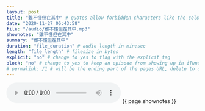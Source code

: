 ```yaml
---
layout: post
title: "雖不懂但在其中" # quotes allow forbidden characters like the colon
date: "2020-11-27 06:43:58"
file: "/audio/雖不懂但在其中.mp3"
shownotes: "雖不懂但在其中"
summary: "雖不懂但在其中"
duration: "file_duration" # audio length in min:sec
length: "file_length" # filesize in bytes
explicit: "no" # change to yes to flag with the explicit tag
block: "no" # change to yes to keep an episode from showing up in iTunes
# permalink: /1 # will be the ending part of the pages URL, delete to default to the title
---
```


<audio controls>
<source src="{{site.url}}{{site.baseurl}}{{ page.file }}" type="audio/x-mp3">
Your browser does not support the audio element.
</audio>
{{ page.shownotes }}
